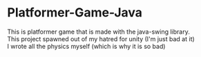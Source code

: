 # Platformer-Game-Java

This is platformer game that is made with the java-swing library. <br>
This project spawned out of my hatred for unity (I'm just bad at it) <br>
I wrote all the physics myself (which is why it is so bad) <br>
